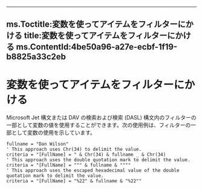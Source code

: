 

---
ms.Toctitle:変数を使ってアイテムをフィルターにかける
title:変数を使ってアイテムをフィルターにかける
ms.ContentId:4be50a96-a27e-ecbf-1f19-b8825a33c2eb
---
# 変数を使ってアイテムをフィルターにかける




Microsoft Jet 構文または DAV の検索および検索 (DASL) 構文内のフィルターの一部として変数の値を使用することができます。次の使用例は、フィルターの一部として変数の使用を示しています。

```sourcecode
fullname = "Dan Wilson" 
' This approach uses Chr(34) to delimit the value.  
criteria = "[FullName] = " & Chr(34) & fullname _ & Chr(34) 
' This approach uses the double quotation mark to delimit the value.  
criteria = "[FullName] = """ & fullname & """" 
' This approach uses the escaped hexadecimal value of the double quotation mark to delimit the value.  
criteria = "[FullName] = "%22" & fullname & "%22"" 

```



